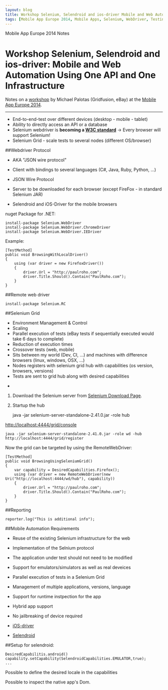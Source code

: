 ```yaml
---
layout: blog
title: Workshop Selenium, Selendroid and ios-driver Mobile and Web Automation Using One API and One Infrastructure (Michael Palotas)
tags: [Mobile App Europe 2014, Mobile Apps, Selenium, WebDriver, Testing]
---
```


Mobile App Europe 2014 Notes

Workshop Selenium, Selendroid and ios-driver: Mobile and Web Automation Using One API and One Infrastructure
===
Notes on a [workshop](http://mobileappeurope.com/talks/selenium-selendroid-and-ios-driver-mobile-and-web-automation-using-one-api-and-one-infrastructure/ "Workshop Selenium, Selendroid and ios-driver: Mobile and Web Automation Using One API and One Infrastructure")
by Michael Palotas (Gridfusion, eBay)
at the [Mobile App Europe 2014](http://mobileappeurope.com/).

---
* End-to-end-test over different devices (desktop - mobile - tablet)
* Ability to directly access an API or a database
* Selenium webdriver is **becoming a [W3C standard](http://www.w3.org/TR/webdriver)** -> Every browser will support Selenium!
* Selenium Grid - scale tests to several nodes (different OS/browser) 

##Webdriver Protocol
* AKA "JSON wire protocol"
* Client with bindings to several languages (C#, Java, Ruby, Python, ...)
* JSON Wire Protocol
* Server to be downloaded for each browser (except FireFox - in standard Selenium JAR)

* Selendroid and iOS-Driver for the mobile browsers

nuget Package for .NET:

    install-package Selenium.WebDriver
    install-package Selenium.WebDriver.ChromeDriver
    install-package Selenium.WebDriver.IEDriver

Example:

    [TestMethod]
    public void BrowsingWithLocalDriver()
    {
        using (var driver = new FirefoxDriver())
        {
            driver.Url = "http://paulroho.com";
            driver.Title.Should().Contain("PaulRoho.com");
        }
    }


##Remote web driver 

    install-package Selenium.RC

##Selenium Grid
* Environment Management & Control
* Scaling
* Parallel execution of tests (eBay tests if sequentially executed would take 6 days to complete)
* Reduction of execution times
* Crossover tests (web, mobile)
* Sits between my world (Dev, CI, ...) and machines with difference browsers (linux, windows, OSX, ...)
* Nodes registers with selenium grid hub with capabilities (os version, browsers, versions)
* Tests are sent to grid hub along with desired capabilities

-

1. Download the Selenium server from [Selenium Download Page](http://www.seleniumhq.org/download/).
2. Startup the hub

    java -jar selenium-server-standalone-2.41.0.jar -role hub

[http://localhost:4444/grid/console](http://localhost:4444/grid/console)

    java -jar selenium-server-standalone-2.41.0.jar -role wd -hub http://localhost:4444/grid/register

Now the grid can be targeted by using the RemoteWebDriver:

    [TestMethod]
    public void BrowsingUsingSeleniumGrid()
    {
        var capability = DesiredCapabilities.Firefox();
        using (var driver = new RemoteWebDriver(new Uri("http://localhost:4444/wd/hub"), capability))
        {
            driver.Url = "http://paulroho.com";
            driver.Title.Should().Contain("PaulRoho.com");
        }
    }


##Reporting

    reporter.log("This is additional info");

##Mobile Automation Requirements
* Reuse of the existing Selenium infrastructure for the web
* Implementation of the Selnium protocol
* The application under test should not need to be modified
* Support for emulators/simulators as well as real deveices
* Parallel execution of tests in a Selenium Grid
* Management of multiple applications, versions, language
* Support for runtime instpection for the app
* Hybrid app support
* No jailbreaking of device required

* [iOS-driver](http://ios-driver.github.io/ios-driver/)
* [Selendroid](http://selendroid.io/)

##Setup for selendroid:

    DesiredCapabilitis.android()
    capability.setCapability(SelendroidCapabilities.EMULATOR,true);
    ...

Possible to define the desired locale in the capabilities

Possible to inspect the native app's Dom.